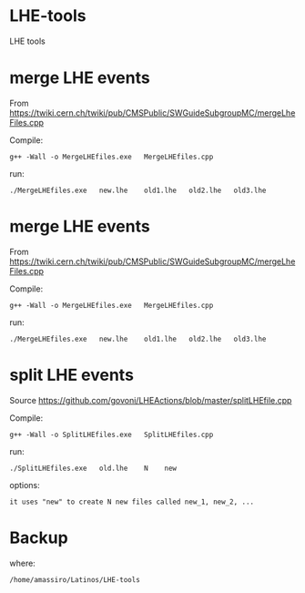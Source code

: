LHE-tools
=========

LHE tools

merge LHE events
====

From https://twiki.cern.ch/twiki/pub/CMSPublic/SWGuideSubgroupMC/mergeLheFiles.cpp

Compile:

    g++ -Wall -o MergeLHEfiles.exe   MergeLHEfiles.cpp

run:

    ./MergeLHEfiles.exe   new.lhe    old1.lhe   old2.lhe   old3.lhe



merge LHE events
====

From https://twiki.cern.ch/twiki/pub/CMSPublic/SWGuideSubgroupMC/mergeLheFiles.cpp

Compile:

    g++ -Wall -o MergeLHEfiles.exe   MergeLHEfiles.cpp

run:

    ./MergeLHEfiles.exe   new.lhe    old1.lhe   old2.lhe   old3.lhe




split LHE events
====

Source https://github.com/govoni/LHEActions/blob/master/splitLHEfile.cpp

Compile:

    g++ -Wall -o SplitLHEfiles.exe   SplitLHEfiles.cpp

run:

    ./SplitLHEfiles.exe   old.lhe    N    new

options:

    it uses "new" to create N new files called new_1, new_2, ...


Backup
====

where:

    /home/amassiro/Latinos/LHE-tools

